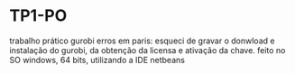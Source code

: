 # TP1-PO
trabalho prático gurobi
erros em paris: esqueci de gravar o donwload e instalação do gurobi, da obtenção da licensa e ativação da chave.
feito no SO windows, 64 bits, utilizando a IDE netbeans
